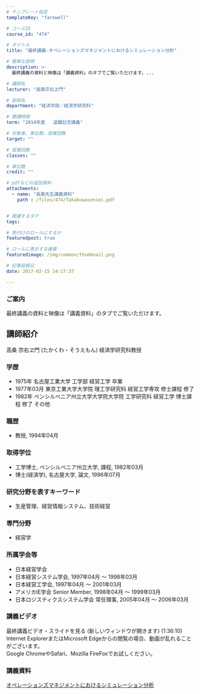 ```yaml
---
# テンプレート指定
templateKey: "farewell"

# コースID
course_id: "474"

# タイトル
title: "最終講義-オペレーションズマネジメントにおけるシミュレーション分析"

# 簡単な説明
description: >-
  最終講義の資料と映像は「講義資料」のタブでご覧いただけます。...

# 講師名
lecturer: "高桑宗右ヱ門"

# 部局名
department: "経済学部／経済学研究科"

# 開講時限
term: "2014年度	退職記念講義"

# 対象者、単位数、授業回数
target: ""

# 授業回数
classes: ""

# 単位数
credit: ""

# pdfなどの追加資料
attachments: 
  - name: "高桑先生講義資料" 
    path : /files/474/Takakuwasensei.pdf


# 関連するタグ
tags:

# 色付けのロールにするか
featuredpost: true

# ロールに表示する画像
featuredimage: /img/common/thumbnail.png

# 記事投稿日
date: 2017-02-15 14:17:37

---
```

### ご案内 

最終講義の資料と映像は「講義資料」のタブでご覧いただけます。
## 講師紹介

高桑 宗右ヱ門 (たかくわ・そうえもん) 経済学研究科教授 

### 学歴

  * 1975年 名古屋工業大学 工学部 経営工学 卒業
  * 1977年03月 東京工業大学大学院 理工学研究科 経営工学専攻 修士課程 修了
  * 1982年 ペンシルベニア州立大学大学院大学院 工学研究科 経営工学 博士課程 修了 その他

### 職歴

  * 教授, 1994年04月

### 取得学位

  * 工学博士, ペンシルベニア州立大学, 課程, 1982年03月
  * 博士(経済学), 名古屋大学, 論文, 1996年07月

### 研究分野を表すキーワード

  * 生産管理、経営情報システム、技術経営

### 専門分野

  * 経営学

### 所属学会等

  * 日本経営学会
  * 日本経営システム学会, 1997年04月 ～ 1998年03月
  * 日本経営工学会, 1997年04月 ～ 2001年03月
  * アメリカIE学会 Senior Member, 1998年04月 ～ 1999年03月
  * 日本ロジスティクスシステム学会 常任理事, 2005年04月 ～ 2006年03月
### 講義ビデオ

最終講義ビデオ・スライドを見る (新しいウィンドウが開きます) (1:36:10)  
Internet ExplorerまたはMicrosoft Edgeからの閲覧の場合、動画が乱れることがございます。  
Google ChromeやSafari、Mozilla FireFoxでお試しください。 

### 講義資料


[オペレーションズマネジメントにおけるシミュレーション分析](/files/474/Takakuwasensei.pdf) 
